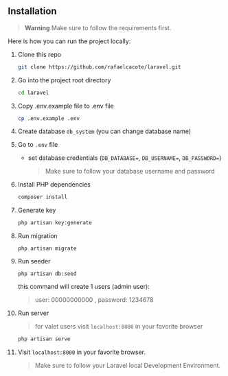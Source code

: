<a name="installation"></a>

## Installation

> **Warning**
> Make sure to follow the requirements first.

Here is how you can run the project locally:

1. Clone this repo

   ```sh
   git clone https://github.com/rafaelcacote/laravel.git
   ```

1. Go into the project root directory

   ```sh
   cd laravel
   ```

1. Copy .env.example file to .env file
   ```sh
   cp .env.example .env
   ```
1. Create database `db_system` (you can change database name)

1. Go to `.env` file

   - set database credentials (`DB_DATABASE=`, `DB_USERNAME=`, `DB_PASSWORD=`)
     > Make sure to follow your database username and password

1. Install PHP dependencies

   ```sh
   composer install
   ```

1. Generate key

   ```sh
   php artisan key:generate
   ```


1. Run migration
   ```
   php artisan migrate
   ```
1. Run seeder

   ```
   php artisan db:seed
   ```

   this command will create 1 users (admin user):

   > user: 00000000000 , password: 1234678

1. Run server

   > for valet users visit `localhost:8000` in your favorite browser

   ```sh
   php artisan serve
   ```

1. Visit `localhost:8000` in your favorite browser.

   > Make sure to follow your Laravel local Development Environment.
